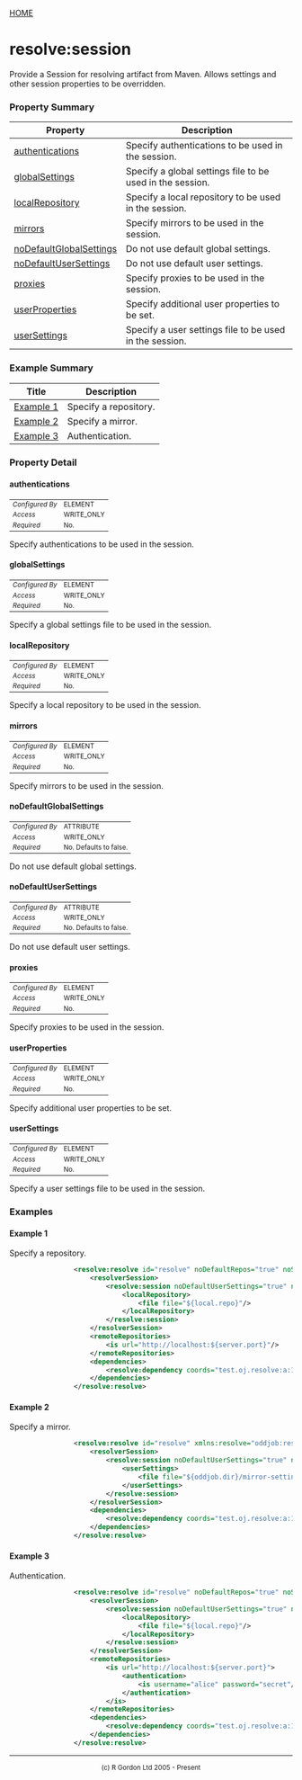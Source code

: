 [HOME](../../../../README.md)
# resolve:session

Provide a Session for resolving artifact from Maven. Allows settings
and other session properties to be overridden.

### Property Summary

| Property | Description |
| -------- | ----------- |
| [authentications](#propertyauthentications) | Specify authentications to be used in the session. | 
| [globalSettings](#propertyglobalsettings) | Specify a global settings file to be used in the session. | 
| [localRepository](#propertylocalrepository) | Specify a local repository to be used in the session. | 
| [mirrors](#propertymirrors) | Specify mirrors to be used in the session. | 
| [noDefaultGlobalSettings](#propertynodefaultglobalsettings) | Do not use default global settings. | 
| [noDefaultUserSettings](#propertynodefaultusersettings) | Do not use default user settings. | 
| [proxies](#propertyproxies) | Specify proxies to be used in the session. | 
| [userProperties](#propertyuserproperties) | Specify additional user properties to be set. | 
| [userSettings](#propertyusersettings) | Specify a user settings file to be used in the session. | 


### Example Summary

| Title | Description |
| ----- | ----------- |
| [Example 1](#example1) | Specify a repository. |
| [Example 2](#example2) | Specify a mirror. |
| [Example 3](#example3) | Authentication. |


### Property Detail
#### authentications <a name="propertyauthentications"></a>

<table style='font-size:smaller'>
      <tr><td><i>Configured By</i></td><td>ELEMENT</td></tr>
      <tr><td><i>Access</i></td><td>WRITE_ONLY</td></tr>
      <tr><td><i>Required</i></td><td>No.</td></tr>
</table>

Specify authentications to be used in the session.

#### globalSettings <a name="propertyglobalsettings"></a>

<table style='font-size:smaller'>
      <tr><td><i>Configured By</i></td><td>ELEMENT</td></tr>
      <tr><td><i>Access</i></td><td>WRITE_ONLY</td></tr>
      <tr><td><i>Required</i></td><td>No.</td></tr>
</table>

Specify a global settings file to be used in the session.

#### localRepository <a name="propertylocalrepository"></a>

<table style='font-size:smaller'>
      <tr><td><i>Configured By</i></td><td>ELEMENT</td></tr>
      <tr><td><i>Access</i></td><td>WRITE_ONLY</td></tr>
      <tr><td><i>Required</i></td><td>No.</td></tr>
</table>

Specify a local repository to be used in the session.

#### mirrors <a name="propertymirrors"></a>

<table style='font-size:smaller'>
      <tr><td><i>Configured By</i></td><td>ELEMENT</td></tr>
      <tr><td><i>Access</i></td><td>WRITE_ONLY</td></tr>
      <tr><td><i>Required</i></td><td>No.</td></tr>
</table>

Specify mirrors to be used in the session.

#### noDefaultGlobalSettings <a name="propertynodefaultglobalsettings"></a>

<table style='font-size:smaller'>
      <tr><td><i>Configured By</i></td><td>ATTRIBUTE</td></tr>
      <tr><td><i>Access</i></td><td>WRITE_ONLY</td></tr>
      <tr><td><i>Required</i></td><td>No. Defaults to false.</td></tr>
</table>

Do not use default global settings.

#### noDefaultUserSettings <a name="propertynodefaultusersettings"></a>

<table style='font-size:smaller'>
      <tr><td><i>Configured By</i></td><td>ATTRIBUTE</td></tr>
      <tr><td><i>Access</i></td><td>WRITE_ONLY</td></tr>
      <tr><td><i>Required</i></td><td>No. Defaults to false.</td></tr>
</table>

Do not use default user settings.

#### proxies <a name="propertyproxies"></a>

<table style='font-size:smaller'>
      <tr><td><i>Configured By</i></td><td>ELEMENT</td></tr>
      <tr><td><i>Access</i></td><td>WRITE_ONLY</td></tr>
      <tr><td><i>Required</i></td><td>No.</td></tr>
</table>

Specify proxies to be used in the session.

#### userProperties <a name="propertyuserproperties"></a>

<table style='font-size:smaller'>
      <tr><td><i>Configured By</i></td><td>ELEMENT</td></tr>
      <tr><td><i>Access</i></td><td>WRITE_ONLY</td></tr>
      <tr><td><i>Required</i></td><td>No.</td></tr>
</table>

Specify additional user properties to be set.

#### userSettings <a name="propertyusersettings"></a>

<table style='font-size:smaller'>
      <tr><td><i>Configured By</i></td><td>ELEMENT</td></tr>
      <tr><td><i>Access</i></td><td>WRITE_ONLY</td></tr>
      <tr><td><i>Required</i></td><td>No.</td></tr>
</table>

Specify a user settings file to be used in the session.


### Examples
#### Example 1 <a name="example1"></a>

Specify a repository.
```xml
                <resolve:resolve id="resolve" noDefaultRepos="true" noSettingsRepos="true" xmlns:resolve="oddjob:resolve">
                    <resolverSession>
                        <resolve:session noDefaultUserSettings="true" noDefaultGlobalSettings="true">
                            <localRepository>
                                <file file="${local.repo}"/>
                            </localRepository>
                        </resolve:session>
                    </resolverSession>
                    <remoteRepositories>
                        <is url="http://localhost:${server.port}"/>
                    </remoteRepositories>
                    <dependencies>
                        <resolve:dependency coords="test.oj.resolve:a:1.2.3"/>
                    </dependencies>
                </resolve:resolve>
```


#### Example 2 <a name="example2"></a>

Specify a mirror.
```xml
                <resolve:resolve id="resolve" xmlns:resolve="oddjob:resolve">
                    <resolverSession>
                        <resolve:session noDefaultUserSettings="true" noDefaultGlobalSettings="true">
                            <userSettings>
                                <file file="${oddjob.dir}/mirror-settings.xml"/>
                            </userSettings>
                        </resolve:session>
                    </resolverSession>
                    <dependencies>
                        <resolve:dependency coords="test.oj.resolve:a:1.2.3"/>
                    </dependencies>
                </resolve:resolve>
```


#### Example 3 <a name="example3"></a>

Authentication.
```xml
                <resolve:resolve id="resolve" noDefaultRepos="true" noSettingsRepos="true" xmlns:resolve="oddjob:resolve">
                    <resolverSession>
                        <resolve:session noDefaultUserSettings="true" noDefaultGlobalSettings="true">
                            <localRepository>
                                <file file="${local.repo}"/>
                            </localRepository>
                        </resolve:session>
                    </resolverSession>
                    <remoteRepositories>
                        <is url="http://localhost:${server.port}">
                            <authentication>
                                <is username="alice" password="secret"/>
                            </authentication>
                        </is>
                    </remoteRepositories>
                    <dependencies>
                        <resolve:dependency coords="test.oj.resolve:a:1.2.3"/>
                    </dependencies>
                </resolve:resolve>
```



-----------------------

<div style='font-size: smaller; text-align: center;'>(c) R Gordon Ltd 2005 - Present</div>
